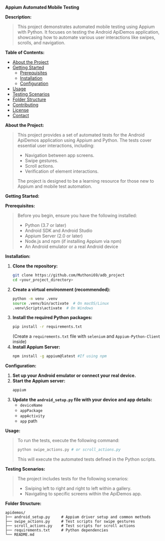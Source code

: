 **Appium Automated Mobile Testing** 

**Description:**

> This project demonstrates automated mobile testing using Appium with Python. It focuses on testing the Android ApiDemos application, showcasing how to automate various user interactions like swipes, scrolls, and navigation.

**Table of Contents:**

* [About the Project](#about-the-project)
* [Getting Started](#getting-started)
    * [Prerequisites](#prerequisites)
    * [Installation](#installation)
    * [Configuration](#configuration)
* [Usage](#usage)
* [Testing Scenarios](#testing-scenarios)
* [Folder Structure](#folder-structure)
* [Contributing](#contributing)
* [License](#license)
* [Contact](#contact)

**About the Project:**

> This project provides a set of automated tests for the Android ApiDemos application using Appium and Python. The tests cover essential user interactions, including:
>
> * Navigation between app screens.
> * Swipe gestures.
> * Scroll actions.
> * Verification of element interactions.
>
> The project is designed to be a learning resource for those new to Appium and mobile test automation.

**Getting Started:**

**Prerequisites:**

> Before you begin, ensure you have the following installed:
>
> * Python (3.7 or later)
> * Android SDK and Android Studio
> * Appium Server (2.0 or later)
> * Node.js and npm (if installing Appium via npm)
> * An Android emulator or a real Android device

**Installation:**

1.  **Clone the repository:**
    ```bash
    git clone https://github.com/Muthoni69/adb_project
    cd <your_project_directory>
    ```
2.  **Create a virtual environment (recommended):**
    ```bash
    python -m venv .venv
    source .venv/bin/activate  # On macOS/Linux
    .venv\Scripts\activate  # On Windows
    ```
3.  **Install the required Python packages:**
    ```bash
    pip install -r requirements.txt
    ```
    (Create a `requirements.txt` file with `selenium` and `Appium-Python-Client` inside)
4.  **Install Appium Server:**
    ```bash
    npm install -g appium@latest #If using npm
    ```

**Configuration:**

1.  **Set up your Android emulator or connect your real device.**
2.  **Start the Appium server:**
    ```bash
    appium
    ```
3.  **Update the `android_setup.py` file with your device and app details:**
    * `deviceName`
    * `appPackage`
    * `appActivity`
    * `app` path

**Usage:**

> To run the tests, execute the following command:
>
> ```bash
> python swipe_actions.py # or scroll_actions.py
> ```
>
> This will execute the automated tests defined in the Python scripts.

**Testing Scenarios:**

> The project includes tests for the following scenarios:
>
> * Swiping left to right and right to left within a gallery.
> * Navigating to specific screens within the ApiDemos app.

**Folder Structure:**

```
apidemos/
├── android_setup.py     # Appium driver setup and common methods
├── swipe_actions.py     # Test scripts for swipe gestures
├── scroll_actions.py    # Test scripts for scroll actions
├── requirements.txt     # Python dependencies
└── README.md
```


